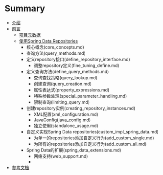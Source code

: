 # Summary

* [介绍](README.md)
* [前言](preface.md)
   * [项目元数据](project_metadata.md)
   * [使用Spring Data Repositories](workingwith_spring_data_repositories.md)
       * 核心概念(core_concepts.md)
       * 查询方法(query_methods.md)
       * 定义repository接口(define_repository_interface.md)
         * 调整repository定义(fine_tuning_define.md)
       * 定义查询方法(define_query_methods.md)
         * 查询查找策略(query_lookup.md)
         * 创建查询(query_creation.md)
         * 属性表达式(property_expressions.md)
         * 特殊参数处理(special_parameter_handling.md)
         * 限制查询(limiting_query.md)
       * 创建repository实例(creating_repository_instances.md)
         * XML配置(xml_configuration.md)
         * JavaConfig(java_config.md)
         * 独立使用(standalone_usage.md)
       * 自定义实现Spring Data repositories(custom_impl_spring_data.md)
         * 为单一的repositories添加自定义行为(add_custom_single.md)
         * 为所有的repositories添加自定义行为(add_custom_all.md)
       * Spring Data的扩展(spring_data_extensions.md)
         * 网络支持(web_support.md)
         * 
* [参考文档](reference.md)


